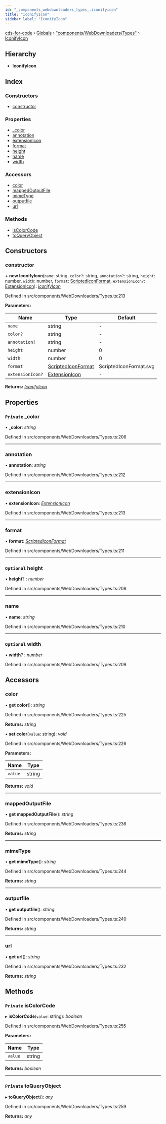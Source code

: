 ```yaml
---
id: "_components_webdownloaders_types_.iconifyicon"
title: "IconifyIcon"
sidebar_label: "IconifyIcon"
---
```


[cds-for-code](../index.md) › [Globals](../globals.md) › ["components/WebDownloaders/Types"](../modules/_components_webdownloaders_types_.md) › [IconifyIcon](_components_webdownloaders_types_.iconifyicon.md)

## Hierarchy

* **IconifyIcon**

## Index

### Constructors

* [constructor](_components_webdownloaders_types_.iconifyicon.md#constructor)

### Properties

* [_color](_components_webdownloaders_types_.iconifyicon.md#private-_color)
* [annotation](_components_webdownloaders_types_.iconifyicon.md#annotation)
* [extensionIcon](_components_webdownloaders_types_.iconifyicon.md#extensionicon)
* [format](_components_webdownloaders_types_.iconifyicon.md#format)
* [height](_components_webdownloaders_types_.iconifyicon.md#optional-height)
* [name](_components_webdownloaders_types_.iconifyicon.md#name)
* [width](_components_webdownloaders_types_.iconifyicon.md#optional-width)

### Accessors

* [color](_components_webdownloaders_types_.iconifyicon.md#color)
* [mappedOutputFile](_components_webdownloaders_types_.iconifyicon.md#mappedoutputfile)
* [mimeType](_components_webdownloaders_types_.iconifyicon.md#mimetype)
* [outputfile](_components_webdownloaders_types_.iconifyicon.md#outputfile)
* [url](_components_webdownloaders_types_.iconifyicon.md#url)

### Methods

* [isColorCode](_components_webdownloaders_types_.iconifyicon.md#private-iscolorcode)
* [toQueryObject](_components_webdownloaders_types_.iconifyicon.md#private-toqueryobject)

## Constructors

###  constructor

\+ **new IconifyIcon**(`name`: string, `color?`: string, `annotation?`: string, `height`: number, `width`: number, `format`: [ScriptedIconFormat](../enums/_components_webdownloaders_types_.scriptediconformat.md), `extensionIcon?`: [ExtensionIcon](../modules/_components_webdownloaders_types_.md#extensionicon)): *[IconifyIcon](_components_webdownloaders_types_.iconifyicon.md)*

Defined in src/components/WebDownloaders/Types.ts:213

**Parameters:**

Name | Type | Default |
------ | ------ | ------ |
`name` | string | - |
`color?` | string | - |
`annotation?` | string | - |
`height` | number | 0 |
`width` | number | 0 |
`format` | [ScriptedIconFormat](../enums/_components_webdownloaders_types_.scriptediconformat.md) | ScriptedIconFormat.svg |
`extensionIcon?` | [ExtensionIcon](../modules/_components_webdownloaders_types_.md#extensionicon) | - |

**Returns:** *[IconifyIcon](_components_webdownloaders_types_.iconifyicon.md)*

## Properties

### `Private` _color

• **_color**: *string*

Defined in src/components/WebDownloaders/Types.ts:206

___

###  annotation

• **annotation**: *string*

Defined in src/components/WebDownloaders/Types.ts:212

___

###  extensionIcon

• **extensionIcon**: *[ExtensionIcon](../modules/_components_webdownloaders_types_.md#extensionicon)*

Defined in src/components/WebDownloaders/Types.ts:213

___

###  format

• **format**: *[ScriptedIconFormat](../enums/_components_webdownloaders_types_.scriptediconformat.md)*

Defined in src/components/WebDownloaders/Types.ts:211

___

### `Optional` height

• **height**? : *number*

Defined in src/components/WebDownloaders/Types.ts:208

___

###  name

• **name**: *string*

Defined in src/components/WebDownloaders/Types.ts:210

___

### `Optional` width

• **width**? : *number*

Defined in src/components/WebDownloaders/Types.ts:209

## Accessors

###  color

• **get color**(): *string*

Defined in src/components/WebDownloaders/Types.ts:225

**Returns:** *string*

• **set color**(`value`: string): *void*

Defined in src/components/WebDownloaders/Types.ts:226

**Parameters:**

Name | Type |
------ | ------ |
`value` | string |

**Returns:** *void*

___

###  mappedOutputFile

• **get mappedOutputFile**(): *string*

Defined in src/components/WebDownloaders/Types.ts:236

**Returns:** *string*

___

###  mimeType

• **get mimeType**(): *string*

Defined in src/components/WebDownloaders/Types.ts:244

**Returns:** *string*

___

###  outputfile

• **get outputfile**(): *string*

Defined in src/components/WebDownloaders/Types.ts:240

**Returns:** *string*

___

###  url

• **get url**(): *string*

Defined in src/components/WebDownloaders/Types.ts:232

**Returns:** *string*

## Methods

### `Private` isColorCode

▸ **isColorCode**(`value`: string): *boolean*

Defined in src/components/WebDownloaders/Types.ts:255

**Parameters:**

Name | Type |
------ | ------ |
`value` | string |

**Returns:** *boolean*

___

### `Private` toQueryObject

▸ **toQueryObject**(): *any*

Defined in src/components/WebDownloaders/Types.ts:259

**Returns:** *any*
